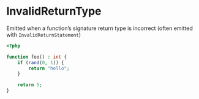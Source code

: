 # InvalidReturnType

Emitted when a function’s signature return type is incorrect (often emitted with `InvalidReturnStatement`)

```php
<?php

function foo() : int {
    if (rand(0, 1)) {
        return "hello";
    }

    return 5;
}
```
